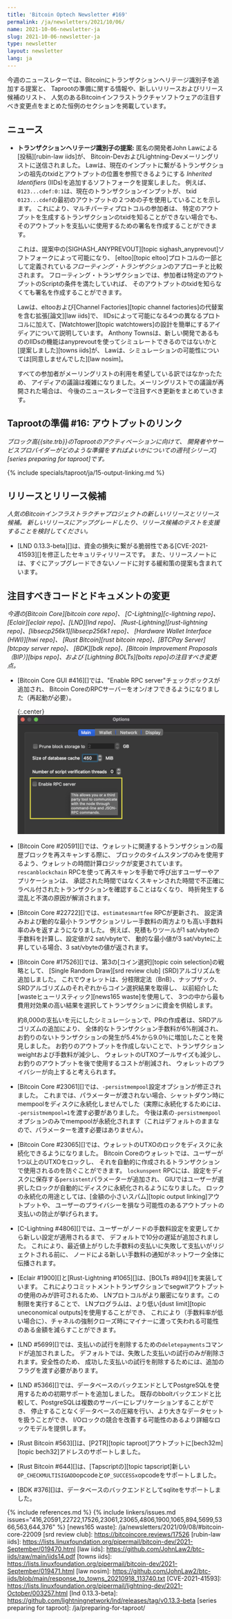 ```yaml
---
title: 'Bitcoin Optech Newsletter #169'
permalink: /ja/newsletters/2021/10/06/
name: 2021-10-06-newsletter-ja
slug: 2021-10-06-newsletter-ja
type: newsletter
layout: newsletter
lang: ja
---
```

今週のニュースレターでは、Bitcoinにトランザクションヘリテージ識別子を追加する提案と、
Taprootの準備に関する情報や、新しいリリースおよびリリース候補のリスト、
人気のあるBitcoinインフラストラクチャソフトウェアの注目すべき変更点をまとめた恒例のセクションを掲載しています。

## ニュース

- **<!--proposal-for-transaction-heritage-identifiers-->トランザクションヘリテージ識別子の提案:**
  匿名の開発者John Lawによる[投稿][rubin-law iids]が、
  Bitcoin-DevおよびLightning-Devメーリングリストに送信されました。
  Lawは、現在のインプットに繋がるトランザクションの祖先のtxidとアウトプットの位置を参照できるようにする
  *Inherited Identifiers* (IIDs)を追加するソフトフォークを提案しました。
  例えば、`0123...cdef:0:1`は、現在のトランザクションインプットが、
  txid `0123...cdef`の最初のアウトプットの２つめの子を使用していることを示します。
  これにより、マルチパーティプロトコルの参加者は、
  特定のアウトプットを生成するトランザクションのtxidを知ることができない場合でも、
  そのアウトプットを支払いに使用するための署名を作成することができます。

  これは、提案中の[SIGHASH_ANYPREVOUT][topic sighash_anyprevout]ソフトフォークによって可能になり、
  [eltoo][topic eltoo]プロトコルの一部として定義されている*フローティング・トランザクション*のアプローチと比較されます。
  フローティング・トランザクションでは、参加者は特定のアウトプットのScriptの条件を満たしていれば、
  そのアウトプットのtxidを知らなくても署名を作成することができます。

  Lawは、eltooおよび[Channel Factories][topic channel factories]の代替案を含む拡張[論文][law iids]で、
  IIDsによって可能になる4つの異なるプロトコルに加えて、[Watchtower][topic watchtowers]の設計を簡単にするアイディアについて説明しています。
  Anthony Townsは、新しい開発であるもののIIDsの機能はanyprevoutを使ってシミュレートできるのではないかと[提案しました][towns iids]が、
  Lawは、シミュレーションの可能性については[同意しませんでした][law nosim]。

  すべての参加者がメーリングリストの利用を希望している訳ではなかったため、
  アイディアの議論は複雑になりました。メーリングリストでの議論が再開された場合は、
  今後のニュースレターで注目すべき更新をまとめていきます。

## Taprootの準備 #16: アウトプットのリンク

*ブロック高{{site.trb}}のTaprootのアクティベーションに向けて、
開発者やサービスプロバイダーがどのような準備をすればよいかについての週刊[シリーズ][series preparing for taproot]です。*

{% include specials/taproot/ja/15-output-linking.md %}

## リリースとリリース候補

*人気のBitcoinインフラストラクチャプロジェクトの新しいリリースとリリース候補。
新しいリリースにアップグレードしたり、リリース候補のテストを支援することを検討してください。*

- [LND 0.13.3-beta][]は、資金の損失に繋がる脆弱性である[CVE-2021-41593][]を修正したセキュリティリリースです。
  また、リリースノートには、すぐにアップグレードできないノードに対する緩和策の提案も含まれています。

## 注目すべきコードとドキュメントの変更

*今週の[Bitcoin Core][bitcoin core repo]、
[C-Lightning][c-lightning repo]、[Eclair][eclair repo]、[LND][lnd repo]、
[Rust-Lightning][rust-lightning repo]、[libsecp256k1][libsecp256k1 repo]、
[Hardware Wallet Interface (HWI)][hwi repo]、
[Rust Bitcoin][rust bitcoin repo]、[BTCPay Server][btcpay server repo]、
[BDK][bdk repo]、[Bitcoin Improvement Proposals（BIP）][bips repo]、および
[Lightning BOLTs][bolts repo]の注目すべき変更点。*

- [Bitcoin Core GUI #416][]では、"Enable RPC server"チェックボックスが追加され、
  Bitcoin CoreのRPCサーバーをオン/オフできるようになりました（再起動が必要）。

  {:.center}
  ![Screenshot of the Enable RPC server configuration option](/img/posts/2021-10-gui-rpc-server.png)

- [Bitcoin Core #20591][]では、ウォレットに関連するトランザクションの履歴ブロックを再スキャンする際に、
  ブロックのタイムスタンプのみを使用するよう、ウォレットの時間計算ロジックが変更されています。
  `rescanblockchain` RPCを使って再スキャンを手動で呼び出すユーザーやアプリケーションは、
  承認された時間ではなくスキャンされた時間で不正確にラベル付されたトランザクションを確認することはなくなり、
  時折発生する混乱と不満の原因が解消されます。

- [Bitcoin Core #22722][]では、`estimatesmartfee` RPCが更新され、
  設定済みおよび動的な最小トランザクションリレー手数料の両方よりも高い手数料率のみを返すようになりました。
  例えば、見積もりツールが1 sat/vbyteの手数料を計算し、設定値が2 sat/vbyteで、
  動的な最小値が3 sat/vbyteに上昇している場合、3 sat/vbyteの値が返されます。

- [Bitcoin Core #17526][]では、第3の[コイン選択][topic coin selection]の戦略として、
  [Single Random Draw][srd review club] (SRD)アルゴリズムを追加しました。
  これでウォレットは、分枝限定法（BnB）、ナップザック、SRDアルゴリズムのそれぞれからコイン選択結果を取得し、
  以前紹介した[wasteヒューリスティック][news165 waste]を使用して、
  3つの中から最も費用対効果の高い結果を選択してトランザクションに資金を供給します。

  約8,000の支払いを元にしたシミュレーションで、PRの作成者は、SRDアルゴリズムの追加により、
  全体的なトランザクション手数料が6%削減され、お釣りのないトランザクションの発生が5.4%から9.0％に増加したことを発見しました。
  お釣りのアウトプットを作成しないことで、トランザクションweightおよび手数料が減少し、
  ウォレットのUTXOプールサイズも減少し、お釣りのアウトプットを後で使用するコストが削減され、
  ウォレットのプライバシーが向上すると考えられます。

- [Bitcoin Core #23061][]では、`-persistmempool`設定オプションが修正されました。
  これまでは、パラメーターが渡されない場合、シャットダウン時にmempoolをディスクに永続化しませんでした（実際に永続化するためには、
  `-persistmempool=1`を渡す必要がありました。
  今後は素の`-persistmempool`オプションのみでmempoolが永続化されます（これはデフォルトのままなので、パラメーターを渡す必要はありません）。

- [Bitcoin Core #23065][]では、ウォレットのUTXOのロックをディスクに永続化できるようになりました。
  Bitcoin Coreのウォレットでは、ユーザーが1つ以上のUTXOをロックし、
  それを自動的に作成されるトランザクションで使用されるのを防ぐことができます。
  `lockunspent` RPCには、設定をディスクに保存する`persistent`パラメーターが追加され、
  GIUではユーザーが選択したロックが自動的にディスクに永続化されるようになりました。
  ロックの永続化の用途としては、[金額の小さいスパム][topic output linking]アウトプットや、
  ユーザーのプライバシーを損なう可能性のあるアウトプットの支払いの防止が挙げられます。

- [C-Lightning #4806][]では、ユーザーがノードの手数料設定を変更してから新しい設定が適用されるまで、
  デフォルトで10分の遅延が追加されました。
  これにより、最近値上がりした手数料の支払いに失敗して支払いがリジェクトされる前に、
  ノードによる新しい手数料の通知がネットワーク全体に伝播されます。

- [Eclair #1900][]と[Rust-Lightning #1065][]は、[BOLTs #894][]を実装しています。
  これによりコミットメントトランザクションでsegwitアウトプットの使用のみが許可されるため、
  LNプロトコルがより厳密になります。この制限を実行することで、
  LNプログラムは、より低い[dust limit][topic uneconomical outputs]を使用することができ、
  これにより（手数料率が低い場合に）、チャネルの強制クローズ時にマイナーに渡って失われる可能性のある金額を減らすことができます。

- [LND #5699][]では、支払いの試行を削除するための`deletepayments`コマンドが追加されました。
  デフォルトでは、失敗した支払いの試行のみが削除されます。安全性のため、
  成功した支払いの試行を削除するためには、追加のフラグを渡す必要があります。

- [LND #5366][]では、データベースのバックエンドとしてPostgreSQLを使用するための初期サポートを追加しました。
  既存のbboltバックエンドと比較して、PostgreSQLは複数のサーバーにレプリケーションすることができ、
  停止することなくデータベースの圧縮を行い、より大きなデータセットを扱うことができ、
  I/Oロックの競合を改善する可能性のあるより詳細なロックモデルを提供します。

- [Rust Bitcoin #563][]は、[P2TR][topic taproot]アウトプットに[bech32m][topic bech32]アドレスのサポートしました。

- [Rust Bitcoin #644][]は、[Tapscriptの][topic tapscript]新しい`OP_CHECKMULTISIGADD`opcodeと`OP_SUCCESSx`opcodeをサポートしました。

- [BDK #376][]は、データベースのバックエンドとしてsqliteをサポートしました。

{% include references.md %}
{% include linkers/issues.md issues="416,20591,22722,17526,23061,23065,4806,1900,1065,894,5699,5366,563,644,376" %}
[news165 waste]: /ja/newsletters/2021/09/08/#bitcoin-core-22009
[srd review club]: https://bitcoincore.reviews/17526
[rubin-law iids]: https://lists.linuxfoundation.org/pipermail/bitcoin-dev/2021-September/019470.html
[law iids]: https://github.com/JohnLaw2/btc-iids/raw/main/iids14.pdf
[towns iids]: https://lists.linuxfoundation.org/pipermail/bitcoin-dev/2021-September/019471.html
[law nosim]: https://github.com/JohnLaw2/btc-iids/blob/main/response_to_towns_20210918_113740.txt
[CVE-2021-41593]: https://lists.linuxfoundation.org/pipermail/lightning-dev/2021-October/003257.html
[lnd 0.13.3-beta]: https://github.com/lightningnetwork/lnd/releases/tag/v0.13.3-beta
[series preparing for taproot]: /ja/preparing-for-taproot/
